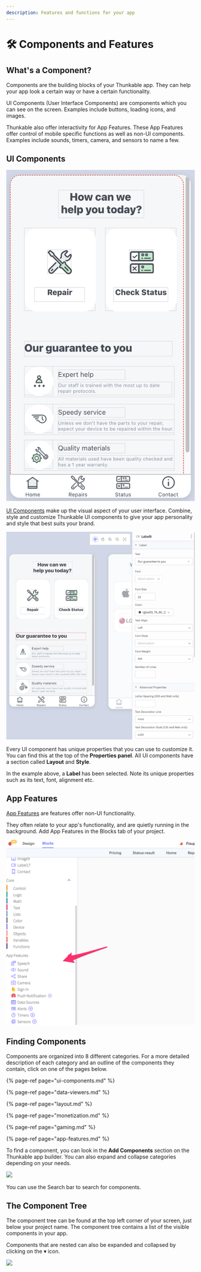 ```yaml
---
description: Features and functions for your app
---
```


# 🛠️ Components and Features

## What's a Component?

Components are the building blocks of your Thunkable app. They can help your app look a certain way or have a certain functionality. 

UI Components \(User Interface Components\) are components which you can see on the screen. Examples include buttons, loading icons, and images. 

Thunkable also offer interactivity for App Features. These App Features offer control of mobile specific functions as well as non-UI components. Examples include sounds, timers, camera, and sensors to name a few.

## UI Components

![](.gitbook/assets/image%20%28209%29.png)

[UI Components](ui-components.md) make up the visual aspect of your user interface. Combine, style and customize Thunkable UI components to give your app personality and style that best suits your brand.

![](.gitbook/assets/image%20%28211%29.png)

Every UI component has unique properties that you can use to customize it. You can find this at the top of the **Properties panel**. All UI components have a section called **Layout** and **Style**. 

In the example above, a **Label** has been selected. Note its unique properties such as its text, font, alignment etc. 

## App Features

[App Features](app-features.md) are features offer non-UI functionality. 

They often relate to your app's functionality, and are quietly running in the background. Add App Features in the Blocks tab of your project.

![](.gitbook/assets/thunkable%20%284%29.png)

## Finding Components

Components are organized into 8 different categories. For a more detailed description of each category and an outline of the components they contain, click on one of the pages below.

{% page-ref page="ui-components.md" %}

{% page-ref page="data-viewers.md" %}

{% page-ref page="layout.md" %}

{% page-ref page="monetization.md" %}

{% page-ref page="gaming.md" %}

{% page-ref page="app-features.md" %}

To find a component, you can look in the **Add Components** section on the Thunkable app builder. You can also expand and collapse categories depending on your needs.

![](.gitbook/assets/screen-shot-2021-04-12-at-7.57.22-am.png)

You can use the Search bar to search for components.

## The Component Tree

The component tree can be found at the top left corner of your screen, just below your project name. The component tree contains a list of the visible components in your app. 

Components that are nested can also be expanded and collapsed by clicking on the ▾ icon. 

![](.gitbook/assets/screen-shot-2021-04-12-at-7.31.03-am.png)

